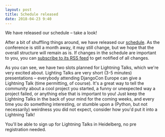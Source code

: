 ```yaml
---
layout: post
title: Schedule released
date: 2018-04-23 9:40
---
```


We have released our schedule – take a look!

<!-- more -->

After a bit of shuffling things around, we have released our [schedule](https://2018.djangocontent.eu/hd/schedule/v/0.1/).
As the conference is still a month away, it may still change, but we hope that the overall structure will remain as is.
If changes in the schedule are important to you, you can [subscribe to its RSS feed](https://2018.djangocontent.eu/hd/schedule/feed.xml)
to get notified of all changes.

As you can see, we have two slots planned for Lightning Talks, which we're very excited about. Lighting Talks are very
short (3-5 minutes) presentations – everybody attending DjangoCon Europe can give a Lightning Talk (time permitting, of
course). It's a great way to tell the community about a cool project you started, a funny or unexpected way a project
failed, or anything else that is important to you! Just keep the Lightning Talks in the back of your mind for the coming
weeks, and every time you do something interesting, or stumble upon a (Python, but not necessarily) weirdness you did
not expect, consider how you'd put it into a Lightning Talk!

You'll be able to sign up for Lightning Talks in Heidelberg, no pre registration needed.

